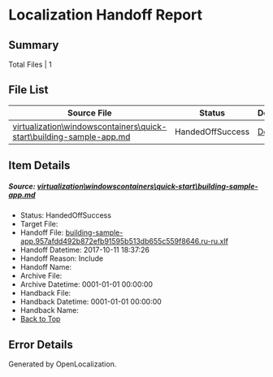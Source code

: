 # <a name='report-top'></a> Localization Handoff Report

## Summary
 Total Files | 1

## File List
 Source File | Status | Details 
 ----------- | ------ | ------- 
 [virtualization\windowscontainers\quick-start\building-sample-app.md](https://github.com/Microsoft/Virtualization-Documentation-Private/blob/fa9ec91b14c612df03c5b7bb094eb1fabf421715/virtualization/windowscontainers/quick-start/building-sample-app.md) | HandedOffSuccess | [Details](#b9f20e6b3f071b9c71a387fce9640b244e9a95b5350)

## Item Details
##### <a name='b9f20e6b3f071b9c71a387fce9640b244e9a95b5350'></a> Source: [virtualization\windowscontainers\quick-start\building-sample-app.md](https://github.com/Microsoft/Virtualization-Documentation-Private/blob/fa9ec91b14c612df03c5b7bb094eb1fabf421715/virtualization/windowscontainers/quick-start/building-sample-app.md)
* Status: HandedOffSuccess
* Target File: 
* Handoff File: [building-sample-app.957afdd492b872efb91595b513db655c559f8646.ru-ru.xlf](https://github.com/MicrosoftDocs/Virtualization-Documentation-Private.handoff/blob/f1db07160e367213bdbe28ed60767a47f3e27f16/ol-handoff/MicrosoftDocs/Virtualization-Documentation-Private.ru-ru/live/building-sample-app.957afdd492b872efb91595b513db655c559f8646.ru-ru.xlf)
* Handoff Datetime: 2017-10-11 18:37:26
* Handoff Reason: Include
* Handoff Name: 
* Archive File: 
* Archive Datetime: 0001-01-01 00:00:00
* Handback File: 
* Handback Datetime: 0001-01-01 00:00:00
* Handback Name: 
* [Back to Top](#report-top)


## Error Details

Generated by OpenLocalization.
